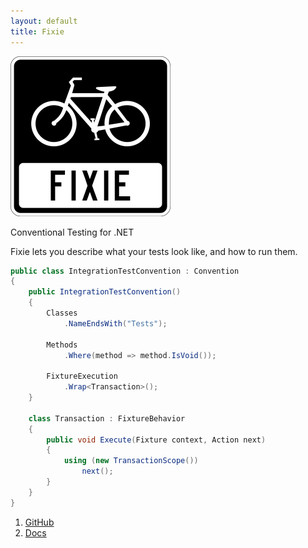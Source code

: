 ```yaml
---
layout: default
title: Fixie
---
```

<img src="images/fixie_256.png"/>

Conventional Testing for .NET

Fixie lets you describe what your tests look like, and how to run them.

```cs
public class IntegrationTestConvention : Convention
{
    public IntegrationTestConvention()
    {
        Classes
            .NameEndsWith("Tests");

        Methods
            .Where(method => method.IsVoid());

        FixtureExecution
            .Wrap<Transaction>();
    }

    class Transaction : FixtureBehavior
    {
        public void Execute(Fixture context, Action next)
        {
            using (new TransactionScope())
                next();
        }
    }
}
```
1. [GitHub](https://github.com/plioi/fixie)
2. [Docs](https://github.com/plioi/fixie/blob/master/README.md)